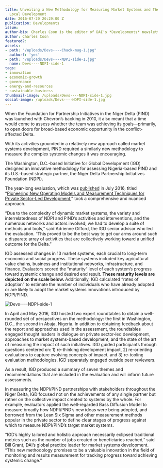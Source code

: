 ```yaml
---
title: Unveiling a New Methodology for Measuring Market Systems and Their Impact on
  Local Development
date: 2016-07-20 20:29:00 Z
publication: Developments
issue: 
author-bio: Charles Coon is the editor of DAI's *Developments* newsletter.
author: Charles Coon
featured?: 
assets:
- path: "/uploads/Devs----Chuck-mug-1.jpg"
  author?: 'yes'
- path: "/uploads/Devs----NDPI-side-1.jpg"
  name: Devs----NDPI-side-1
tags:
- innovation
- economic-growth
- governance
- energy-and-resources
- sustainable-business
thumbnail-image: /uploads/Devs----NDPI-side-1.jpg
social-image: /uploads/Devs----NDPI-side-1.jpg
---
```


When the Foundation for Partnership Initiatives in the Niger Delta (PIND) was launched with Chevron’s backing in 2010, it also meant that a time would come to assess whether the team was achieving its goals—primarily, to open doors for broad-based economic opportunity in the conflict-affected Delta.




With its activities grounded in a relatively new approach called market systems development, PIND required a similarly new methodology to measure the complex systemic changes it was encouraging.

The Washington, D.C.-based Initiative for Global Development (IGD) designed an innovative methodology for assessing Nigeria-based PIND and its U.S.-based strategic partner, the Niger Delta Partnership Initiatives Foundation (NDPI).

The year-long evaluation, which was [published](http://dai-global-developments.com/articles/chevrons-nigerian-initiative-found-to-decrease-business-risk-attract-local-investment-and-bring-hope/) in July 2016, titled “[Pioneering New Operating Models and Measurement Techniques for Private Sector-Led Development](http://www.pindfoundation.org/homepage/pind-ndpi-impact-assessment-report/),” took a comprehensive and nuanced approach. 

“Due to the complexity of dynamic market systems, the variety and interrelatedness of NDPI and PIND’s activities and interventions, and the numerous networks and actors involved, we had to develop a suite of methods and tools,” said Adrienne Gifford, the IGD senior advisor who led the evaluation. “This proved to be the best way to get our arms around such a disparate array of activities that are collectively working toward a unified outcome for the Delta.”

IGD assessed changes in 13 market systems, each crucial to long-term economic and social progress. These systems included key agricultural value chains, business and institutional networks, infrastructure, and finance. Evaluators scored the “maturity” level of each system’s progress toward systemic change and desired end result. **These maturity levels are depicted on the scale below.** Additionally, IGD calculated “rates of adoption” to estimate the number of individuals who have already adopted or are likely to adopt the market systems innovations introduced by NDPI/PIND.

![Devs----NDPI-side-1](/uploads/Devs----NDPI-side-1.jpg "Scoring the “maturity” level of each system’s progress toward systemic change and desired end result. Source: Institute for Global Development, Washington, D.C.")  

In April and May 2016, IGD hosted two expert roundtables to obtain a well-rounded set of perspectives on the methodology: the first in Washington, D.C., the second in Abuja, Nigeria. In addition to obtaining feedback about the report and approaches used in the assessment, the roundtables engaged thought leaders in dialogue on private sector-led development, approaches to market systems-based development, and the state of the art of measuring the impact of such initiatives. IGD guided participants through questions centered on: 1) re-thinking development impact, 2) re-orienting evaluations to capture evolving concepts of impact, and 3) re-tooling evaluation methodologies. IGD separately engaged outside peer reviewers.

As a result, IGD produced a summary of seven themes and recommendations that are included in the evaluation and will inform future assessments.

In measuring the NDPI/PIND partnerships with stakeholders throughout the Niger Delta, IGD focused not on the achievements of any single partner but rather on the collective impact created to systems by the whole. For example, evaluators applied the well-regarded Bass Diffusion Model to measure broadly how NDPI/PIND’s new ideas were being adopted, and borrowed from the Lean Six Sigma and other measurement methods popular in the private sector to define clear stages of progress against which to measure NDPI/PIND’s target market systems.

“IGD’s highly tailored and holistic approach necessarily eclipsed traditional metrics such as the number of jobs created or beneficiaries reached,” said Bill Grant, DAI’s global practice leader for market systems development. “This new methodology promises to be a valuable innovation in the field of monitoring and results measurement for tracking progress toward achieving systemic change.”
